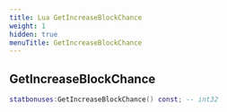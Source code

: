 ```yaml
---
title: Lua GetIncreaseBlockChance
weight: 1
hidden: true
menuTitle: GetIncreaseBlockChance
---
```

## GetIncreaseBlockChance
```lua
statbonuses:GetIncreaseBlockChance() const; -- int32
```